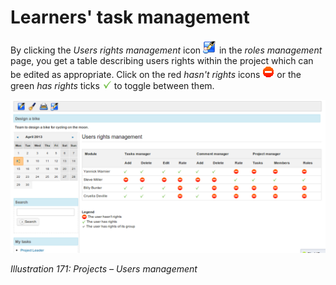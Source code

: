# Learners' task management

By clicking the _Users rights management_ icon ![](../../.gitbook/assets/graphics317.png) in the _roles management_ page, you get a table describing users rights within the project which can be edited as appropriate. Click on the red _hasn't rights_ icons ![](../../.gitbook/assets/graphics319.gif) or the green _has rights_ ticks ![](../../.gitbook/assets/graphics321.gif) to toggle between them.

![](../../.gitbook/assets/graphics318.png)

_Illustration 171: Projects – Users management_

